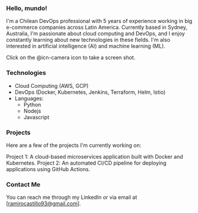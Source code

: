 ### Hello, mundo!
I'm a Chilean DevOps professional with 5 years of experience working in big e-commerce companies across Latin America. Currently based in Sydney, Australia, I'm passionate about cloud computing and DevOps, and I enjoy constantly learning about new technologies in these fields. I'm also interested in artificial intelligence (AI) and machine learning (ML).

Click on the @icn-camera icon to take a screen shot.

<!-- ## Articles
I'm actively writing articles on cloud computing and DevOps, as well as other topics that interest me. Check out my blog to read my latest articles.
https://iamramiro.io -->

### Technologies
- Cloud Computing (AWS, GCP)
- DevOps (Docker, Kubernetes, Jenkins, Terraform, Helm, Istio)
- Languages:
    - Python
    - Nodejs
    - Javascript

### Projects
Here are a few of the projects I'm currently working on:

Project 1: A cloud-based microservices application built with Docker and Kubernetes.
Project 2: An automated CI/CD pipeline for deploying applications using GitHub Actions.

### Contact Me
You can reach me through my LinkedIn or via email at [ramirocastillo93@gmail.com].